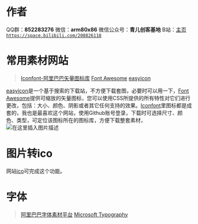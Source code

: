 ﻿# 作者
QQ群：**852283276**
微信：**arm80x86**
微信公众号：**青儿创客基地**
B站：[主页 `https://space.bilibili.com/208826118`](https://space.bilibili.com/208826118)

# 常用素材网站
> [Iconfont-阿里巴巴矢量图标库](https://www.iconfont.cn/)
> [Font Awesome](http://www.fontawesome.com.cn/)
> [easyicon](https://www.easyicon.net/)

[easyicon](https://www.easyicon.net/)是一个基于搜索的下载站，不方便下载套图，必要时可以用一下，[Font Awesome](http://www.fontawesome.com.cn/)提供可缩放的矢量图标，您可以使用CSS所提供的所有特性对它们进行更改，包括：大小、颜色、阴影或者其它任何支持的效果。[Iconfont](https://www.iconfont.cn/)里图标都是成套的，我也是最喜欢这个网站，使用Github账号登录，下载时可选择尺寸、颜色、类型，可定位该图标所在的图标库，方便下载整套素材，
![在这里插入图片描述](https://img-blog.csdnimg.cn/20190621093658107.png?x-oss-process=image/watermark,type_ZmFuZ3poZW5naGVpdGk,shadow_10,text_aHR0cHM6Ly9ibG9nLmNzZG4ubmV0L1podV9aaHVfMjAwOQ==,size_16,color_FFFFFF,t_70)

# 图片转ico
网站[ico](https://www.easyicon.net/covert/)可完成这个功能。

# 字体
> [阿里巴巴字体素材平台](https://alibabafont.taobao.com/)
> [Microsoft Typography](https://docs.microsoft.com/zh-cn/typography/)

